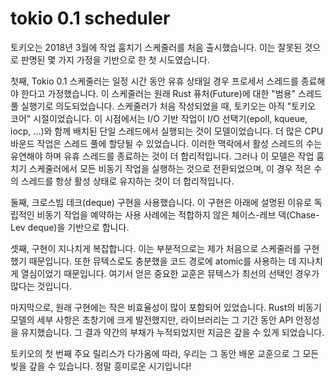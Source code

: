 # tokio 0.1 scheduler

토키오는 2018년 3월에 작업 훔치기 스케줄러를 처음 출시했습니다. 이는 잘못된 것으로 판명된 몇 가지 가정을 기반으로 한 첫 시도였습니다.

첫째, Tokio 0.1 스케줄러는 일정 시간 동안 유휴 상태일 경우 프로세서 스레드를 종료해야 한다고 가정했습니다. 이 스케줄러는 원래 Rust 퓨처(Future)에 대한 "범용" 스레드 풀 실행기로 의도되었습니다. 스케줄러가 처음 작성되었을 때, 토키오는 아직 "토키오 코어" 시절이었습니다. 이 시점에서는 I/O 기반 작업이 I/O 선택기(epoll, kqueue, iocp, ...)와 함께 배치된 단일 스레드에서 실행되는 것이 모델이었습니다. 더 많은 CPU 바운드 작업은 스레드 풀에 할당될 수 있었습니다. 이러한 맥락에서 활성 스레드의 수는 유연해야 하며 유휴 스레드를 종료하는 것이 더 합리적입니다. 그러나 이 모델은 작업 훔치기 스케줄러에서 모든 비동기 작업을 실행하는 것으로 전환되었으며, 이 경우 적은 수의 스레드를 항상 활성 상태로 유지하는 것이 더 합리적입니다.

둘째, 크로스빔 데크(deque) 구현을 사용했습니다. 이 구현은 아래에 설명된 이유로 독립적인 비동기 작업을 예약하는 사용 사례에는 적합하지 않은 체이스-레브 덱(Chase-Lev deque)을 기반으로 합니다.

셋째, 구현이 지나치게 복잡합니다. 이는 부분적으로는 제가 처음으로 스케줄러를 구현했기 때문입니다. 또한 뮤텍스로도 충분했을 코드 경로에 atomic를 사용하는 데 지나치게 열심이었기 때문입니다. 여기서 얻은 중요한 교훈은 뮤텍스가 최선의 선택인 경우가 많다는 것입니다.

마지막으로, 원래 구현에는 작은 비효율성이 많이 포함되어 있었습니다. Rust의 비동기 모델의 세부 사항은 초창기에 크게 발전했지만, 라이브러리는 그 기간 동안 API 안정성을 유지했습니다. 그 결과 약간의 부채가 누적되었지만 지금은 갚을 수 있게 되었습니다.

토키오의 첫 번째 주요 릴리스가 다가옴에 따라, 우리는 그 동안 배운 교훈으로 그 모든 빚을 갚을 수 있습니다. 정말 흥미로운 시기입니다!



